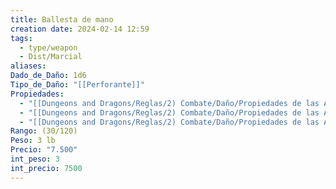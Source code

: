 ```yaml
---
title: Ballesta de mano
creation date: 2024-02-14 12:59
tags:
  - type/weapon
  - Dist/Marcial
aliases: 
Dado_de_Daño: 1d6
Tipo_de_Daño: "[[Perforante]]"
Propiedades:
  - "[[Dungeons and Dragons/Reglas/2) Combate/Daño/Propiedades de las Armas/Ligera]]"
  - "[[Dungeons and Dragons/Reglas/2) Combate/Daño/Propiedades de las Armas/Munición]]"
  - "[[Dungeons and Dragons/Reglas/2) Combate/Daño/Propiedades de las Armas/Cargar]]"
Rango: (30/120)
Peso: 3 lb
Precio: "7.500"
int_peso: 3
int_precio: 7500
---
```

